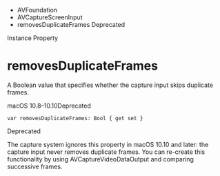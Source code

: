 

- AVFoundation
- AVCaptureScreenInput
-  removesDuplicateFrames Deprecated

Instance Property

# removesDuplicateFrames

A Boolean value that specifies whether the capture input skips duplicate frames.

macOS 10.8–10.10Deprecated

``` source
var removesDuplicateFrames: Bool { get set }
```

Deprecated

The capture system ignores this property in macOS 10.10 and later: the capture input never removes duplicate frames. You can re-create this functionality by using AVCaptureVideoDataOutput and comparing successive frames.

